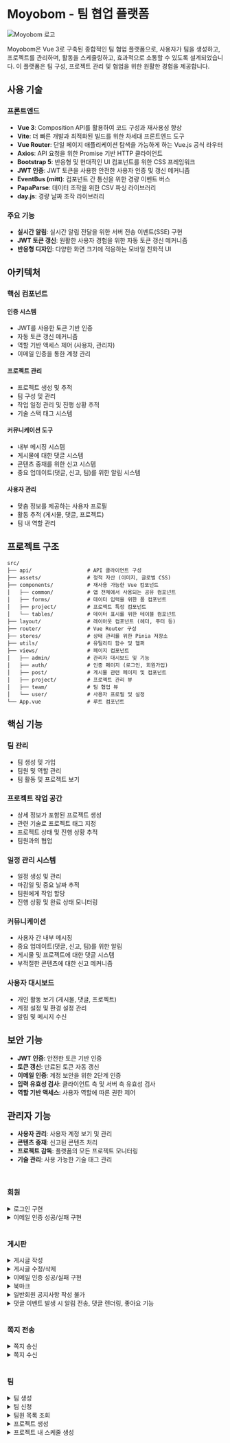 # Moyobom - 팀 협업 플랫폼

![Moyobom 로고](https://github.com/user-attachments/assets/2073c21b-e64c-487f-8430-da96c69139fb)

Moyobom은 Vue 3로 구축된 종합적인 팀 협업 플랫폼으로, 사용자가 팀을 생성하고, 프로젝트를 관리하며, 활동을 스케줄링하고, 효과적으로 소통할 수 있도록 설계되었습니다. 이 플랫폼은 팀 구성, 프로젝트 관리 및 협업을 위한 원활한 경험을 제공합니다.

## 사용 기술

### 프론트엔드
- **Vue 3**: Composition API를 활용하여 코드 구성과 재사용성 향상
- **Vite**: 더 빠른 개발과 최적화된 빌드를 위한 차세대 프론트엔드 도구
- **Vue Router**: 단일 페이지 애플리케이션 탐색을 가능하게 하는 Vue.js 공식 라우터
- **Axios**: API 요청을 위한 Promise 기반 HTTP 클라이언트
- **Bootstrap 5**: 반응형 및 현대적인 UI 컴포넌트를 위한 CSS 프레임워크
- **JWT 인증**: JWT 토큰을 사용한 안전한 사용자 인증 및 갱신 메커니즘
- **EventBus (mitt)**: 컴포넌트 간 통신을 위한 경량 이벤트 버스
- **PapaParse**: 데이터 조작을 위한 CSV 파싱 라이브러리
- **day.js**: 경량 날짜 조작 라이브러리

### 주요 기능
- **실시간 알림**: 실시간 알림 전달을 위한 서버 전송 이벤트(SSE) 구현
- **JWT 토큰 갱신**: 원활한 사용자 경험을 위한 자동 토큰 갱신 메커니즘
- **반응형 디자인**: 다양한 화면 크기에 적응하는 모바일 친화적 UI

## 아키텍처

### 핵심 컴포넌트

#### 인증 시스템
- JWT를 사용한 토큰 기반 인증
- 자동 토큰 갱신 메커니즘
- 역할 기반 액세스 제어 (사용자, 관리자)
- 이메일 인증을 통한 계정 관리

#### 프로젝트 관리
- 프로젝트 생성 및 추적
- 팀 구성 및 관리
- 작업 일정 관리 및 진행 상황 추적
- 기술 스택 태그 시스템

#### 커뮤니케이션 도구
- 내부 메시징 시스템
- 게시물에 대한 댓글 시스템
- 콘텐츠 중재를 위한 신고 시스템
- 중요 업데이트(댓글, 신고, 팀)를 위한 알림 시스템

#### 사용자 관리
- 맞춤 정보를 제공하는 사용자 프로필
- 활동 추적 (게시물, 댓글, 프로젝트)
- 팀 내 역할 관리

## 프로젝트 구조

```
src/
├── api/                  # API 클라이언트 구성
├── assets/               # 정적 자산 (이미지, 글로벌 CSS)
├── components/           # 재사용 가능한 Vue 컴포넌트
│   ├── common/           # 앱 전체에서 사용되는 공유 컴포넌트
│   ├── forms/            # 데이터 입력을 위한 폼 컴포넌트
│   ├── project/          # 프로젝트 특정 컴포넌트
│   └── tables/           # 데이터 표시를 위한 테이블 컴포넌트
├── layout/               # 레이아웃 컴포넌트 (헤더, 푸터 등)
├── router/               # Vue Router 구성
├── stores/               # 상태 관리를 위한 Pinia 저장소
├── utils/                # 유틸리티 함수 및 헬퍼
├── views/                # 페이지 컴포넌트
│   ├── admin/            # 관리자 대시보드 및 기능
│   ├── auth/             # 인증 페이지 (로그인, 회원가입)
│   ├── post/             # 게시물 관련 페이지 및 컴포넌트
│   ├── project/          # 프로젝트 관리 뷰
│   ├── team/             # 팀 협업 뷰
│   └── user/             # 사용자 프로필 및 설정
└── App.vue               # 루트 컴포넌트
```

## 핵심 기능

### 팀 관리
- 팀 생성 및 가입
- 팀원 및 역할 관리
- 팀 활동 및 프로젝트 보기

### 프로젝트 작업 공간
- 상세 정보가 포함된 프로젝트 생성
- 관련 기술로 프로젝트 태그 지정
- 프로젝트 상태 및 진행 상황 추적
- 팀원과의 협업

### 일정 관리 시스템
- 일정 생성 및 관리
- 마감일 및 중요 날짜 추적
- 팀원에게 작업 할당
- 진행 상황 및 완료 상태 모니터링

### 커뮤니케이션
- 사용자 간 내부 메시징
- 중요 업데이트(댓글, 신고, 팀)를 위한 알림
- 게시물 및 프로젝트에 대한 댓글 시스템
- 부적절한 콘텐츠에 대한 신고 메커니즘

### 사용자 대시보드
- 개인 활동 보기 (게시물, 댓글, 프로젝트)
- 계정 설정 및 환경 설정 관리
- 알림 및 메시지 수신

## 보안 기능

- **JWT 인증**: 안전한 토큰 기반 인증
- **토큰 갱신**: 만료된 토큰 자동 갱신
- **이메일 인증**: 계정 보안을 위한 2단계 인증
- **입력 유효성 검사**: 클라이언트 측 및 서버 측 유효성 검사
- **역할 기반 액세스**: 사용자 역할에 따른 권한 제어

## 관리자 기능

- **사용자 관리**: 사용자 계정 보기 및 관리
- **콘텐츠 중재**: 신고된 콘텐츠 처리
- **프로젝트 감독**: 플랫폼의 모든 프로젝트 모니터링
- **기술 관리**: 사용 가능한 기술 태그 관리

<br>

### 회원
<details>
  <summary>로그인 구현</summary>
  
  ![Image](https://github.com/user-attachments/assets/4cc4516d-0639-4f9b-baf0-434ed190aea3)
</details>

<details>
  <summary>이메일 인증 성공/실패 구현</summary>
    
  ![Image](https://github.com/user-attachments/assets/775e6ee6-78f1-4efd-92e5-e0f2e6d89408)
</details>

<br>

### 게시판

<details>
  <summary>게시글 작성</summary>
    
  ![Image](https://github.com/user-attachments/assets/6c4f2f8a-9e94-41a5-afc4-eb09580c7d39)
</details>

<details>
  <summary>게시글 수정/삭제</summary>
    
  ![Image](https://github.com/user-attachments/assets/1540cf62-e9c3-4973-a988-3b42cc602e67)
</details>

<details>
  <summary>이메일 인증 성공/실패 구현</summary>
    
  ![Image](https://github.com/user-attachments/assets/775e6ee6-78f1-4efd-92e5-e0f2e6d89408)
</details>

<details>
  <summary>북마크</summary>
    
  ![Image](https://github.com/user-attachments/assets/3e2b7810-942e-407e-b251-4cbe385d9843)
</details>

<details>
  <summary>일반회원 공지사항 작성 불가</summary>
    
  ![Image](https://github.com/user-attachments/assets/12f09b33-b982-4455-b302-126eb2ddf85e)
</details>
<details>
  <summary>댓글 이벤트 발생 시 알림 전송, 댓글 렌더링, 좋아요 기능</summary>
    
   ![Image](https://github.com/user-attachments/assets/652a5ccc-b314-4246-8ed7-4367b93a9452)
</details>


<br>

### 쪽지 전송

<details>
  <summary>쪽지 송신</summary>
    
  ![Image](https://github.com/user-attachments/assets/3dfe94e0-8592-48b2-873a-ef3d114d8440)
</details>

<details>
  <summary>쪽지 수신</summary>
    
 ![Image](https://github.com/user-attachments/assets/96a4865d-e275-418c-bfdf-6d19b028ed59)
</details>

<br>

### 팀 

<details>
  <summary>팀 생성</summary>
    
 ![Image](https://github.com/user-attachments/assets/e201aec3-1ef6-4259-997c-d29fc56516c7)
</details>

<details>
  <summary>팀 신청</summary>
    
  ![Image](https://github.com/user-attachments/assets/459b9586-6d94-4ab7-8c5e-773c06336ce4)
</details>

<details>
  <summary>팀원 목록 조회</summary>
    
![Image](https://github.com/user-attachments/assets/9ab6f8d9-be26-45a3-924b-70b190710b45)
</details>

<details>
  <summary>프로젝트 생성</summary>
    
  ![Image](https://github.com/user-attachments/assets/b57d7fc3-7879-4efa-82f5-a1ce6c1d0c74)
</details>

<details>
  <summary>프로젝트 내 스케줄 생성</summary>
  
 ![Image](https://github.com/user-attachments/assets/923ed858-aeec-4f39-8f03-3d9d10d2c158)
</details>






